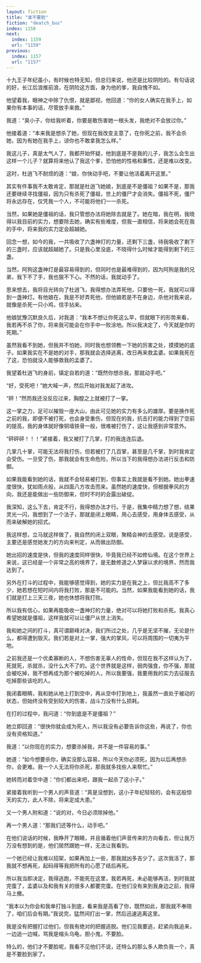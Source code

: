 ```yaml
---
layout: fiction
title: "谁不要脸"
fiction: "deatch_bus"
index: 1158
next:
  index: 1159
  url: "1159"
previous:
  index: 1157
  url: "1157"
---
```

十九王子年纪虽小，有时候也特无知，但总归来说，他还是比较阴险的。有句话说的好，长江后浪推前浪，在阴险这方面，身为他的爹，我自愧不如。

他望着我，眼神之中除了仇恨，就是鄙视，他回道：“你的女人确实在我手上，如果你有本事的话，尽管放手来救。”

我道：“臭小子，你给我听着，你要是敢伤害她一根头发，我绝对不会放过你。”

他接着道：“本来我是想杀了她，但现在我改变主意了，在你死之前，我不会杀她，因为有她在我手上，谅你也不敢拿我怎么样。”

我这儿子，真是太气人了，我都开始怀疑，他到底是不是我的儿子，我怎么会生出这样一个儿子？就算将来他认了我这个爹，恐怕他的性格和秉性，还是难以改变。

这时，杜逍飞不耐烦的道：“娘，你快动手吧，不要让他活着离开这里。”

其实有件事我不太敢肯定，那就是杜逍飞她娘，到底是不是僵祖？如果不是，那我还要继续寻找僵祖，因为只有杀死了僵祖，世上的僵尸才会消失。僵祖不死，僵尸将永远存在，仅凭我一个人，不可能将他们一一杀死。

当然，如果她是僵祖的话，我只管想办法将她除去就是了。她在暗，我在明，我晓得以我目前的实力，想要除去她，确实有些难度，但我一直相信，将来她会死在我的手中，将来我的实力定会超越她。

回念一想，如今的我，一共吸收了六盏神灯的力量，还剩下三盏，待我吸收了剩下的三盏时，应该就超越她了。只是我心里没底，不晓得什么时候才能得到剩下的三盏。

当然，阿狗这盏神灯是最容易得到的，但同时也是最难得到的，因为阿狗是我的兄弟，我下不了手，我也狠不下心。不然的话，我就动手了。

思来想去，我将目光转向了杜逍飞，我得想办法弄死他，只要他一死，我就可以得到一盏神灯。有他娘在，我是不好弄死他，但他娘若是不在身边，杀他对我来说，就像是杀死一只小鸡，信手拈来。

他娘犹豫沉默良久后，对我道：“我本不想让你死这么早，但就眼下的形势来看，我若再不杀了你，将来我可能会在你手中一败涂地。所以我决定了，今天就是你的死期。”

虽然我看不到她，但我并不怕她，同时我也想领教一下她的厉害之处，摸摸她的底子。如果我实在不是她的对手，那我就会选择逃离，改日再来救孟婆。如果我死在了这，恐怕就没人能够救我的孟婆了。

我望着杜逍飞的身前，镇定自若的道：“既然你想杀我，那就动手吧。”

“好，受死吧！”她大喊一声，然后开始对我发起了进攻。

“砰！”然而我还没反应过来，胸膛之上就被打了一掌。

这一掌之力，足可以摧毁一座大山，由此可见她的实力有多么的雄厚。要是换作死之前的我，即便不被打死，也会身受重伤，但现在的我，抗击打的能力得到了空前的提高，我的身体就好像铜墙铁骨一般，很难被打伤了，这让我感到非常意外。

“砰砰砰！！！”紧接着，我又被打了几掌，打的我连连后退。

几掌几十掌，可能无法将我打伤，但若被打了几百掌，甚至是几千掌，到时我肯定会受伤。一旦受了伤，那我就会有生命危险，所以当下的我得想办法进行反击和防御。

如果我能看到她的话，我就不会轻易被打到，但事实上我就是看不到她。她出拳速度很快，犹如雨点般，从四面八方攻击而来。虽然她的速度快，但根据拳风的方向，我还是能做出一些防御来，但时不时的会露出破绽。

我深知，这么下去，肯定不行，我得想办法才行。于是，我集中精力想了想，结果灵光一闪，我想到了一个法子，那就是闭上眼睛，用心去感受，用身体去感受，从而来破解她的招式。

我这样想，立马就这样做了，我自然的闭上双眼，聚精会神的去感受。说是感受，主要还是感觉她发力的方向来判定，从而做出防御。

她出招的速度是快，但我的速度同样很快，毕竟我已经不如修仙境。在这个世界上来说，这已经是一个非常之高的境界了，是无数修道之人梦寐以求的境界，然而我达到了。

另外在打斗的过程中，我能够感觉得到，她的实力是在我之上，但比我高不了多少，她若想在短时间内将我打败，那是不可能的。当然，如果我能看到她的话，我们就是打上三天三夜，她也休想将我打败。

所以我有信心，如果再能吸收一盏神灯的力量，绝对可以将她打败和杀死。我真心希望她就是僵祖，这样我就可以让僵尸从世上消失。

我和她之间的打斗，真可谓巅峰对决，我们所过之处，几乎是无坚不摧，无论是什么，都得遭到毁灭。我们若是对上一掌，强大的掌风，可以将周围的一切夷为平地。

之前我还是一个优柔寡断的人，不想伤害无辜人的性命，但现在我不这样认为了，死就死，杀就杀，没什么大不了的。这个世界就是这样，弱肉强食，你不强，那就会被吃掉，我不想再成为那个被吃掉的人，所以我要强，我要用我的实力去征服去吃掉那些该吃的人。

我闭着眼睛，我和她从地上打到空中，再从空中打到地上，我虽然一直处于被动的状态，但始终没有受到较大的伤害，战斗力没有什么损耗。

在打的过程中，我问道：“你到底是不是僵祖？”

她立即回道：“很快你就会成为死人，所以我没有必要告诉你这些，再说了，你也没有资格知道。”

我道：“以你现在的实力，想要杀掉我，并不是一件容易的事。”

她道：“如今想要杀你，确实没那么容易，所以今天你必须死，因为以后再想杀你，会更难。我一个人无法将你杀死，那我就多找些人来帮忙。”

她转而对着空中道：“你们都出来吧，跟我一起杀了这小子。”

紧接着我听到一个男人的声音道：“真是没想到，这小子年纪轻轻的，会有这般惊天的实力，此人不除，将来定成大患。”

又一个男人附和道：“说的对，今日必须除掉他。”

再一个男人道：“那我们还等什么，动手吧。”

在他们说话的时候，我睁开了眼睛，并且循着他们声音传来的方向看去，但让我万万没有想到的是，他们居然跟她一样，无法让我看到。

一个她已经让我难以招架，如果再加上一些，那我就凶多吉少了。这次我活了，那我就不想再死，起码得等我把所有的心愿了结后再死。

所以我当即决定，我得逃跑，不能死在这里，我若再死，未必能够再活，到时我就完蛋了，孟婆以及和我有关的很多人都要完蛋。在他们没有来到我身边之前，我得马上撤。

“我本以为你会和我单打独斗到底，看来我是高看了你，既然如此，那我就不奉陪了，咱们后会有期。”我说完，猛然间打出一掌，然后迅速逃离这里。

我是没有把握打过他们，但我有绝对的把握逃脱。他们见我要逃，赶紧向我追来，一边追一边喊，骂我是缩头乌龟，胆小鬼，不要脸。

特么的，他们才不要脸呢，我看不见他们不说，还特么的那么多人欺负我一个，真是不要脸到家了。